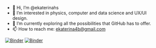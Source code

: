 - 👋 Hi, I’m @ekaterinahs
- 👀 I’m interested in physics, computer and data science and UX/UI design.
- 🌱 I’m currently exploring all the possibilities that GitHub has to offer.
- 📫 How to reach me: ekaterina4b@gmail.com

<!---
ekaterinats/ekaterinats is a ✨ special ✨ repository because its `README.md` (this file) appears on your GitHub profile.
You can click the Preview link to take a look at your changes.
--->

[![Binder](https://mybinder.org/badge_logo.svg)](https://mybinder.org/v2/gh/ekaterinats/atoMEC/Jupyter-notebooks)
[![Binder](https://mybinder.org/badge_logo.svg)](https://mybinder.org/v2/gh/ekaterinats/atoMEC/Jupyter-notebooks?filepath=Notebooks)
